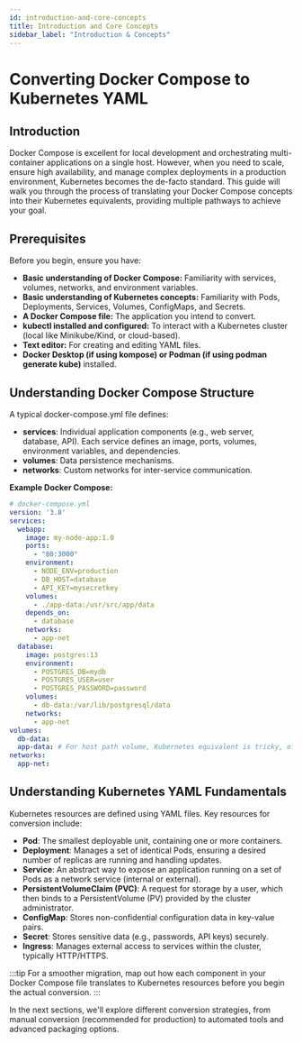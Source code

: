 ```yaml
---
id: introduction-and-core-concepts
title: Introduction and Core Concepts
sidebar_label: "Introduction & Concepts"
---
```


# Converting Docker Compose to Kubernetes YAML

## Introduction

Docker Compose is excellent for local development and orchestrating multi-container applications on a single host. However, when you need to scale, ensure high availability, and manage complex deployments in a production environment, Kubernetes becomes the de-facto standard. This guide will walk you through the process of translating your Docker Compose concepts into their Kubernetes equivalents, providing multiple pathways to achieve your goal.

## Prerequisites

Before you begin, ensure you have:

* **Basic understanding of Docker Compose:** Familiarity with services, volumes, networks, and environment variables.  
* **Basic understanding of Kubernetes concepts:** Familiarity with Pods, Deployments, Services, Volumes, ConfigMaps, and Secrets.  
* **A Docker Compose file:** The application you intend to convert.  
* **kubectl installed and configured:** To interact with a Kubernetes cluster (local like Minikube/Kind, or cloud-based).  
* **Text editor:** For creating and editing YAML files.  
* **Docker Desktop (if using kompose) or Podman (if using podman generate kube)** installed.

## Understanding Docker Compose Structure

A typical docker-compose.yml file defines:

* **services**: Individual application components (e.g., web server, database, API). Each service defines an image, ports, volumes, environment variables, and dependencies.  
* **volumes**: Data persistence mechanisms.  
* **networks**: Custom networks for inter-service communication.

**Example Docker Compose:**

```yaml
# docker-compose.yml
version: '3.8'
services:
  webapp:
    image: my-node-app:1.0
    ports:
      - "80:3000"
    environment:
      - NODE_ENV=production
      - DB_HOST=database
      - API_KEY=mysecretkey
    volumes:
      - ./app-data:/usr/src/app/data
    depends_on:
      - database
    networks:
      - app-net
  database:
    image: postgres:13
    environment:
      - POSTGRES_DB=mydb
      - POSTGRES_USER=user
      - POSTGRES_PASSWORD=password
    volumes:
      - db-data:/var/lib/postgresql/data
    networks:
      - app-net
volumes:
  db-data:
  app-data: # For host path volume, Kubernetes equivalent is tricky, often requires hostPath or local PV
networks:
  app-net:
```

## Understanding Kubernetes YAML Fundamentals

Kubernetes resources are defined using YAML files. Key resources for conversion include:

* **Pod**: The smallest deployable unit, containing one or more containers.  
* **Deployment**: Manages a set of identical Pods, ensuring a desired number of replicas are running and handling updates.  
* **Service**: An abstract way to expose an application running on a set of Pods as a network service (internal or external).  
* **PersistentVolumeClaim (PVC)**: A request for storage by a user, which then binds to a PersistentVolume (PV) provided by the cluster administrator.  
* **ConfigMap**: Stores non-confidential configuration data in key-value pairs.  
* **Secret**: Stores sensitive data (e.g., passwords, API keys) securely.  
* **Ingress**: Manages external access to services within the cluster, typically HTTP/HTTPS.

:::tip
For a smoother migration, map out how each component in your Docker Compose file translates to Kubernetes resources before you begin the actual conversion.
:::

In the next sections, we'll explore different conversion strategies, from manual conversion (recommended for production) to automated tools and advanced packaging options.